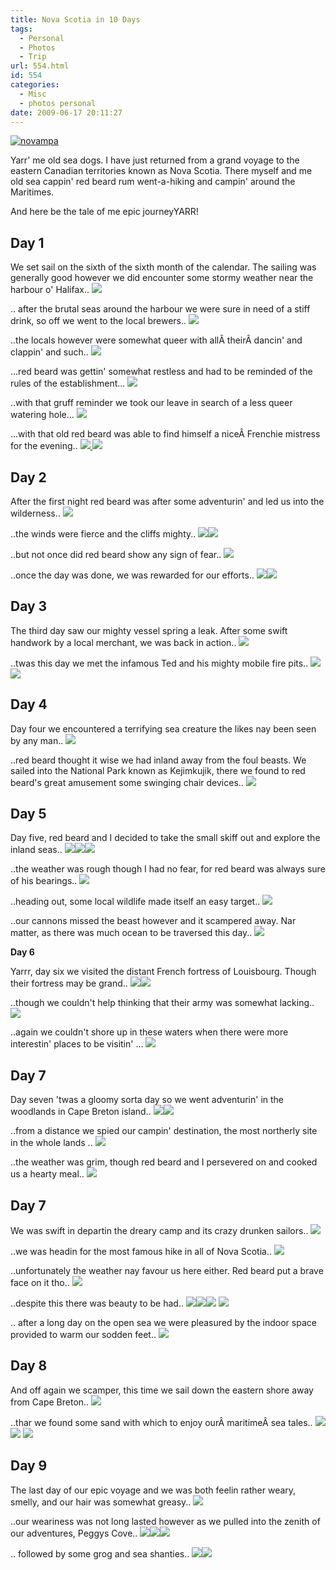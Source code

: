 ```yaml
---
title: Nova Scotia in 10 Days
tags:
  - Personal
  - Photos
  - Trip
url: 554.html
id: 554
categories:
  - Misc
  - photos personal
date: 2009-06-17 20:11:27
---
```


[![novampa](https://mikecann.co.uk/wp-content/uploads/2009/06/novampa.jpg "novampa")](https://picasaweb.google.co.uk/lh/albumMap?uname=mike.cann&aid=5348332286173974433#map)

Yarr' me old sea dogs. I have just returned from a grand voyage to the eastern Canadian territories known as Nova Scotia. There myself and me old sea cappin' red beard rum went-a-hiking and campin' around the Maritimes.

And here be the tale of me epic journeyYARR!

<!-- more -->

## Day 1

We set sail on the sixth of the sixth month of the calendar. The sailing was generally good however we did encounter some stormy weather near the harbour o' Halifax..
[![](https://lh4.ggpht.com/_vZ6zE_QJfu0/SjkX-S4hATI/AAAAAAAAZWM/4iRlhO4PoSY/s400/DSC03747.JPG)](https://picasaweb.google.co.uk/lh/photo/itYDc6nWSBqEbp7JHCLLxQ?feat=embedwebsite)

.. after the brutal seas around the harbour we were sure in need of a stiff drink, so off we went to the local brewers..
[![](https://lh4.ggpht.com/_vZ6zE_QJfu0/SjkYLOayB2I/AAAAAAAAZW8/DEXdf66YJcA/s400/DSC03760.JPG)](https://picasaweb.google.co.uk/lh/photo/mmRkh69o8lzxlNxMaZkSkA?feat=embedwebsite)

..the locals however were somewhat queer with allÂ theirÂ dancin' and clappin' and such..
[![](https://lh4.ggpht.com/_vZ6zE_QJfu0/SjkYQJcuQ2I/AAAAAAAAZXc/wTrr-YsCI_g/s400/DSC03765.JPG)](https://picasaweb.google.co.uk/lh/photo/JmR2bnxs45Gtcc77vCJz3g?feat=embedwebsite)

...red beard was gettin' somewhat restless and had to be reminded of the rules of the establishment...
[![](https://lh6.ggpht.com/_vZ6zE_QJfu0/SjkYR_FR6QI/AAAAAAAAZXk/zg892mMJ_lA/s400/DSC03767.JPG)](https://picasaweb.google.co.uk/lh/photo/n6BiftvSaaYeDWG6DG-k2A?feat=embedwebsite)

..with that gruff reminder we took our leave in search of a less queer watering hole...
[![](https://lh6.ggpht.com/_vZ6zE_QJfu0/SjkYTuaqyNI/AAAAAAAAZXs/CBBmrYeKyE8/s400/DSC03771.JPG)](https://picasaweb.google.co.uk/lh/photo/8sgEww_D3go2-j43hmpfUA?feat=embedwebsite)

...with that old red beard was able to find himself a niceÂ Frenchie mistress for the evening..
[![](https://lh4.ggpht.com/_vZ6zE_QJfu0/SjkYZeRlz1I/AAAAAAAAZYQ/MgB_rrOKK8Q/s400/DSC03779.JPG)
](https://picasaweb.google.co.uk/lh/photo/n5KSP6eu6qOoBvxHAbKKzw?feat=embedwebsite)[![](https://lh3.ggpht.com/_vZ6zE_QJfu0/SjkYa9XGMQI/AAAAAAAAZYc/4oQEgMjBD9I/s400/DSC03780.JPG)](https://picasaweb.google.co.uk/lh/photo/zTUq4DIsNUcuU7sSC8dLaw?feat=embedwebsite)

## Day 2

After the first night red beard was after some adventurin' and led us into the wilderness..
[![](https://lh5.ggpht.com/_vZ6zE_QJfu0/SjkYsFu76oI/AAAAAAAAZZ0/ZC9uDgILYpY/s400/DSC03796.JPG)](https://picasaweb.google.co.uk/lh/photo/kthv49VXTTpDyY0BnM4h-w?feat=embedwebsite)

..the winds were fierce and the cliffs mighty..
[![](https://lh3.ggpht.com/_vZ6zE_QJfu0/SjkYycpU44I/AAAAAAAAZaU/Yi3jYFq4Thc/s400/DSC03801.JPG)](https://picasaweb.google.co.uk/lh/photo/gbX04Z8Wvz8uoGMn507oCw?feat=embedwebsite)[![](https://lh4.ggpht.com/_vZ6zE_QJfu0/SjkYt9gHS6I/AAAAAAAAZZ8/rIAtCAhQ_jU/s400/DSC03797.JPG)](https://picasaweb.google.co.uk/lh/photo/-ubrT_cj70N2cmy9YHTe-Q?feat=embedwebsite)

..but not once did red beard show any sign of fear..
[![](https://lh5.ggpht.com/_vZ6zE_QJfu0/SjkY2gCF_lI/AAAAAAAAZas/jVQ51dbxLHo/s400/DSC03803.JPG)](https://picasaweb.google.co.uk/lh/photo/7srajXHlxyWyDjHnJ2lKVA?feat=embedwebsite)

..once the day was done, we was rewarded for our efforts..
[![](https://lh4.ggpht.com/_vZ6zE_QJfu0/SjkZAhSwHCI/AAAAAAAAZbQ/_unz999I-gU/s400/DSC03808.JPG)](https://picasaweb.google.co.uk/lh/photo/YTLmwczJfZhehRalnlGDTg?feat=embedwebsite)[![](https://lh6.ggpht.com/_vZ6zE_QJfu0/SjkZCvI6w0I/AAAAAAAAZbw/Rkb0M4KiPbg/s400/DSC03811.JPG)](https://picasaweb.google.co.uk/lh/photo/bYdUB9zt_1-kxpP-wx5wKA?feat=embedwebsite)

## Day 3

The third day saw our mighty vessel spring a leak. After some swift handwork by a local merchant, we was back in action..
[![](https://lh3.ggpht.com/_vZ6zE_QJfu0/SjkZFni3PrI/AAAAAAAAZcA/badc2o2M_bA/s400/DSC03815.JPG)](https://picasaweb.google.co.uk/lh/photo/0sEJsyQbzI7E1hGxEw8pJQ?feat=embedwebsite)

..twas this day we met the infamous Ted and his mighty mobile fire pits..
[![](https://lh6.ggpht.com/_vZ6zE_QJfu0/SjkZLa_nTHI/AAAAAAAAZcc/GcOCYNWkCNw/s400/DSC03819.JPG)](https://picasaweb.google.co.uk/lh/photo/cZ-dtUY7Z542HwO615BqTg?feat=embedwebsite)
[![](https://lh5.ggpht.com/_vZ6zE_QJfu0/SjkZOsyJHlI/AAAAAAAAZcs/ug8JTB9uzcA/s400/DSC03828.JPG)](https://picasaweb.google.co.uk/lh/photo/mPGipnQlcnIrpi9qXKo-aw?feat=embedwebsite)

## Day 4

Day four we encountered a terrifying sea creature the likes nay been seen by any man..
[![](https://lh6.ggpht.com/_vZ6zE_QJfu0/SjkZZrDellI/AAAAAAAAZdo/O9mJUR0R2oc/s400/DSC03839.JPG)](https://picasaweb.google.co.uk/lh/photo/Fclbh89ZQWnPapVaSefX-w?feat=embedwebsite)

..red beard thought it wise we had inland away from the foul beasts. We sailed into the National Park known as Kejimkujik, there we found to red beard's great amusement some swinging chair devices..
[![](https://lh5.ggpht.com/_vZ6zE_QJfu0/SjkZikN9_AI/AAAAAAAAZeM/1h-EiIHVf5Q/s400/DSC03845.JPG)](https://picasaweb.google.co.uk/lh/photo/owG_L4Qh6EVz7nyPvpylgA?feat=embedwebsite)

## Day 5

Day five, red beard and I decided to take the small skiff out and explore the inland seas..
[![](https://lh4.ggpht.com/_vZ6zE_QJfu0/SjkZn5OLnpI/AAAAAAAAZew/9mTtnjSQHFE/s400/DSC03855.JPG)](https://picasaweb.google.co.uk/lh/photo/oWUuzefV6BxOecBaX8QoKw?feat=embedwebsite)[![](https://lh5.ggpht.com/_vZ6zE_QJfu0/SjkZpwRI5tI/AAAAAAAAZe4/rFzqHTx2l3E/s400/DSC03857.JPG)](https://picasaweb.google.co.uk/lh/photo/H-4YL4m4e0Bg7QKV8Ruetw?feat=embedwebsite)[![](https://lh4.ggpht.com/_vZ6zE_QJfu0/SjkZt3yLniI/AAAAAAAAZfI/FQYRyj6QWRU/s400/DSC03861.JPG)](https://picasaweb.google.co.uk/lh/photo/y5c9xfVRBj41graSDxz74g?feat=embedwebsite)

..the weather was rough though I had no fear, for red beard was always sure of his bearings..
[![](https://lh6.ggpht.com/_vZ6zE_QJfu0/SjkZrNYge_I/AAAAAAAAZfA/APIdVGikmCg/s400/DSC03859.JPG)](https://picasaweb.google.co.uk/lh/photo/Xf6EHjENjvisaj2nmLX0Dg?feat=embedwebsite)

..heading out, some local wildlife made itself an easy target..
[![](https://lh6.ggpht.com/_vZ6zE_QJfu0/SjkZlQODdXI/AAAAAAAAZec/TGxL9QfY5Rk/s400/DSC03852.JPG)](https://picasaweb.google.co.uk/lh/photo/qJ6pO-f0LXaUkgqUbKTROA?feat=embedwebsite)

..our cannons missed the beast however and it scampered away. Nar matter, as there was much ocean to be traversed this day..
[![](https://lh5.ggpht.com/_vZ6zE_QJfu0/SjkZwmHtLHI/AAAAAAAAZfY/NdCHn3Yfpqk/s400/DSC03863.JPG)](https://picasaweb.google.co.uk/lh/photo/6KKok3wlz5wm_-vChepIfA?feat=embedwebsite)

**Day 6**

Yarrr, day six we visited the distant French fortress of Louisbourg. Though their fortress may be grand..
[![](https://lh3.ggpht.com/_vZ6zE_QJfu0/SjkZ6BMpJ2I/AAAAAAAAZgY/YDH80UDXz84/s400/DSC03877.JPG)](https://picasaweb.google.co.uk/lh/photo/x4NE65_H796E8NNEHkBicg?feat=embedwebsite)[![](https://lh5.ggpht.com/_vZ6zE_QJfu0/SjkaAYrG1HI/AAAAAAAAZhA/K-pG3aTQFCw/s400/DSC03881.JPG)](https://picasaweb.google.co.uk/lh/photo/cpGONst9bS4g5e7RkV7Zog?feat=embedwebsite)

..though we couldn't help thinking that their army was somewhat lacking..
[![](https://lh4.ggpht.com/_vZ6zE_QJfu0/SjkaG_W_KWI/AAAAAAAAZho/62t_VtGZ0GU/s400/DSC03886.JPG)](https://picasaweb.google.co.uk/lh/photo/MAJ_8CK7aEGJY5_eYDKt1g?feat=embedwebsite)

..again we couldn't shore up in these waters when there were more interestin' places to be visitin' ...
[![](https://lh6.ggpht.com/_vZ6zE_QJfu0/SjkaI79pUDI/AAAAAAAAZh4/TmUaIt9BS1s/s400/DSC03888.JPG)](https://picasaweb.google.co.uk/lh/photo/P-3DwJa7dmxbva5dE3wN2Q?feat=embedwebsite)

## Day 7

Day seven 'twas a gloomy sorta day so we went adventurin' in the woodlands in Cape Breton island..
[![](https://lh6.ggpht.com/_vZ6zE_QJfu0/SjkaL1rpQTI/AAAAAAAAZiI/0ReJ00rjIYI/s400/DSC03891.JPG)](https://picasaweb.google.com/lh/photo/bfEeMX1Lfih1nsKU5xgMuA?feat=embedwebsite)[![](https://lh6.ggpht.com/_vZ6zE_QJfu0/SjkaSqVaKTI/AAAAAAAAZi0/iWYgxNgJNhI/s400/DSC03896.JPG)](https://picasaweb.google.com/lh/photo/ZmiwIhZwczRkFBhd2JeWHg?feat=embedwebsite)

..from a distance we spied our campin' destination, the most northerly site in the whole lands ..
[![](https://lh3.ggpht.com/_vZ6zE_QJfu0/SjkaaSfg87I/AAAAAAAAZjk/hxu6V0BNByo/s400/DSC03908.JPG)](https://picasaweb.google.com/lh/photo/ssU21PUtyB3_17lFRl0-Sw?feat=embedwebsite)

..the weather was grim, though red beard and I persevered on and cooked us a hearty meal..
[![](https://lh3.ggpht.com/_vZ6zE_QJfu0/SjkabrgHawI/AAAAAAAAZjs/cvsKZcMrc1E/s400/DSC03911.JPG)](https://picasaweb.google.com/lh/photo/keIvgb-wJACfhByXi73TCA?feat=embedwebsite)

## Day 7

We was swift in departin the dreary camp and its crazy drunken sailors..
[![](https://lh3.ggpht.com/_vZ6zE_QJfu0/SjkagNxpZ6I/AAAAAAAAZkI/vOIf1BJlDO0/s400/DSC03923.JPG)](https://picasaweb.google.com/lh/photo/qCjXEnHncsEdG7zNM4SZvA?feat=embedwebsite)

..we was headin for the most famous hike in all of Nova Scotia..
[![](https://lh6.ggpht.com/_vZ6zE_QJfu0/SjkahpjuZ7I/AAAAAAAAZkQ/ziq1afd0-XA/s400/DSC03925.JPG)](https://picasaweb.google.com/lh/photo/e0y2QAZDmcHFVUCn-5xpyg?feat=embedwebsite)

..unfortunately the weather nay favour us here either. Red beard put a brave face on it tho..
[![](https://lh5.ggpht.com/_vZ6zE_QJfu0/SjkalxtQ_CI/AAAAAAAAZks/Hg1HLZZDDuE/s400/DSC03929.JPG)](https://picasaweb.google.com/lh/photo/pOgcDpNPYWW8pChGlKl_PQ?feat=embedwebsite)

..despite this there was beauty to be had..
[![](https://lh5.ggpht.com/_vZ6zE_QJfu0/SjkamzlI5hI/AAAAAAAAZk0/D889uup3Blo/s400/DSC03933.JPG)](https://picasaweb.google.com/lh/photo/BYqfUm9C7vPP9HXeJYCgUA?feat=embedwebsite)[![](https://lh6.ggpht.com/_vZ6zE_QJfu0/SjkakAUgjaI/AAAAAAAAZkg/Kr-aWAYpoZo/s400/DSC03928.JPG)](https://picasaweb.google.com/lh/photo/fCXUrKwKq7s2r-m-KD25Pw?feat=embedwebsite)[![](https://lh5.ggpht.com/_vZ6zE_QJfu0/SjkavgrdePI/AAAAAAAAZlg/BMRuow-M6K8/s400/DSC03938.JPG)](https://picasaweb.google.com/lh/photo/rz0JjKqkBQZKFvwoglM_6g?feat=embedwebsite)
[![](https://lh6.ggpht.com/_vZ6zE_QJfu0/SjkayW8D9AI/AAAAAAAAZlo/zGDHHtc49lY/s400/DSC03939.JPG)](https://picasaweb.google.com/lh/photo/gFJitAfqYZeFN6qLJ1fp8g?feat=embedwebsite)

.. after a long day on the open sea we were pleasured by the indoor space provided to warm our sodden feet..
[![](https://lh4.ggpht.com/_vZ6zE_QJfu0/SjkaznukrTI/AAAAAAAAZlw/8noFIOMnvUw/s400/DSC03940.JPG)](https://picasaweb.google.com/lh/photo/TScfOhnXX9VYyx3fnBt2sA?feat=embedwebsite)

## Day 8

And off again we scamper, this time we sail down the eastern shore away from Cape Breton..
[![](https://lh6.ggpht.com/_vZ6zE_QJfu0/Sjka1Hvg1LI/AAAAAAAAZl4/U7TlSyTJ0qI/s400/DSC03943.JPG)](https://picasaweb.google.com/lh/photo/q5BXcJ7ndpN6iLV_BX83qg?feat=embedwebsite)

..thar we found some sand with which to enjoy ourÂ maritimeÂ sea tales..
[![](https://lh6.ggpht.com/_vZ6zE_QJfu0/Sjka5s3WiyI/AAAAAAAAZmU/anRwR-MiByA/s400/DSC03948.JPG)](https://picasaweb.google.com/lh/photo/IjO0n7uHfT3DOklRKh6GTQ?feat=embedwebsite)
[![](https://lh4.ggpht.com/_vZ6zE_QJfu0/Sjka8ShJDeI/AAAAAAAAZmc/hYe6MbP1arc/s400/DSC03950.JPG)](https://picasaweb.google.com/lh/photo/SAk2nP0B1ZmV6p6KDBepsA?feat=embedwebsite)
[![](https://lh6.ggpht.com/_vZ6zE_QJfu0/Sjka9q0CmBI/AAAAAAAAZmo/Y6L-KiiX0EU/s400/DSC03952.JPG)](https://picasaweb.google.com/lh/photo/7piRRM6vT_AvFcP47saD6g?feat=embedwebsite)

## Day 9

The last day of our epic voyage and we was both feelin rather weary, smelly, and our hair was somewhat greasy..
[![](https://lh3.ggpht.com/_vZ6zE_QJfu0/SjkbG66WzjI/AAAAAAAAZnY/MB5FOOQtAPM/s400/DSC03958.JPG)](https://picasaweb.google.com/lh/photo/dEmQjmu7cUPsYJMbHHudWA?feat=embedwebsite)

..our weariness was not long lasted however as we pulled into the zenith of our adventures, Peggys Cove..
[![](https://lh6.ggpht.com/_vZ6zE_QJfu0/SjkbHxF1tQI/AAAAAAAAZng/yKrgsgt2po4/s400/DSC03960.JPG)](https://picasaweb.google.com/lh/photo/Y72zyELC45-9TFcg8ZhukQ?feat=embedwebsite)[![](https://lh5.ggpht.com/_vZ6zE_QJfu0/SjkbKVf-OHI/AAAAAAAAZn0/yhYoUdYwgqo/s400/DSC03964.JPG)](https://picasaweb.google.com/lh/photo/tTY0fbHqpO4wFouXnx2RzA?feat=embedwebsite)[![](https://lh5.ggpht.com/_vZ6zE_QJfu0/SjkbNu-BmvI/AAAAAAAAZoE/5af7Gth3iAE/s400/DSC03966.JPG)](https://picasaweb.google.com/lh/photo/wi4GZuucq-apPhvVxnce1A?feat=embedwebsite)

.. followed by some grog and sea shanties..
[![](https://lh5.ggpht.com/_vZ6zE_QJfu0/SjkbWSg2DFI/AAAAAAAAZow/LNIhpStUlyc/s400/DSC03977.JPG)](https://picasaweb.google.com/lh/photo/piw8zIU0pKz5GUgHecjiPg?feat=embedwebsite)[![](https://lh3.ggpht.com/_vZ6zE_QJfu0/SjkbX1uy-XI/AAAAAAAAZo4/mzTqgfetFuA/s400/DSC03978.JPG)](https://picasaweb.google.com/lh/photo/BtW5QJmS5B0W4OtkBrhGbw?feat=embedwebsite)
